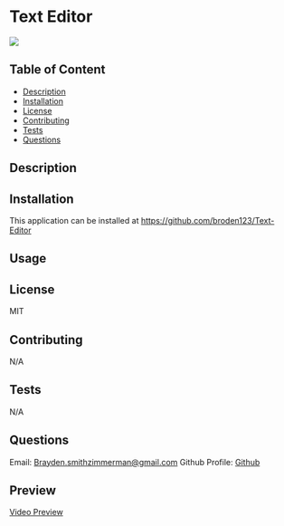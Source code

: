 # Text Editor

[<img src="https://img.shields.io/badge/License-MIT-yellow.svg">](https://opensource.org/licenses/MIT)

## Table of Content

- [Description](#description)
- [Installation](#installation)
- [License](#license)
- [Contributing](#contributing)
- [Tests](#tests)
- [Questions](#questions)

## Description

## Installation

This application can be installed at https://github.com/broden123/Text-Editor

## Usage

## License

MIT

## Contributing

N/A

## Tests

N/A

## Questions

Email: Brayden.smithzimmerman@gmail.com
Github Profile: [Github](https://github.com/broden123)

## Preview

[Video Preview]()
